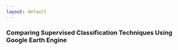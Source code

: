 ```yaml
---
layout: default
---
```


### Comparing Supervised Classification Techniques Using Google Earth Engine
 

